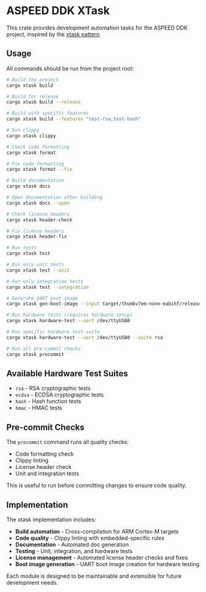 # ASPEED DDK XTask

This crate provides development automation tasks for the ASPEED DDK project, inspired by the [xtask pattern](https://github.com/matklad/cargo-xtask).

## Usage

All commands should be run from the project root:

```bash
# Build the project
cargo xtask build

# Build for release
cargo xtask build --release

# Build with specific features
cargo xtask build --features "test-rsa,test-hash"

# Run clippy
cargo xtask clippy

# Check code formatting
cargo xtask format

# Fix code formatting
cargo xtask format --fix

# Build documentation
cargo xtask docs

# Open documentation after building
cargo xtask docs --open

# Check license headers
cargo xtask header-check

# Fix license headers
cargo xtask header-fix

# Run tests
cargo xtask test

# Run only unit tests
cargo xtask test --unit

# Run only integration tests  
cargo xtask test --integration

# Generate UART boot image
cargo xtask gen-boot-image --input target/thumbv7em-none-eabihf/release/aspeed-ddk --output boot.img

# Run hardware tests (requires hardware setup)
cargo xtask hardware-test --uart /dev/ttyUSB0

# Run specific hardware test suite
cargo xtask hardware-test --uart /dev/ttyUSB0 --suite rsa

# Run all pre-commit checks
cargo xtask precommit
```

## Available Hardware Test Suites

- `rsa` - RSA cryptographic tests
- `ecdsa` - ECDSA cryptographic tests  
- `hash` - Hash function tests
- `hmac` - HMAC tests

## Pre-commit Checks

The `precommit` command runs all quality checks:
- Code formatting check
- Clippy linting
- License header check
- Unit and integration tests

This is useful to run before committing changes to ensure code quality.

## Implementation

The xtask implementation includes:

- **Build automation** - Cross-compilation for ARM Cortex-M targets
- **Code quality** - Clippy linting with embedded-specific rules
- **Documentation** - Automated doc generation
- **Testing** - Unit, integration, and hardware tests
- **License management** - Automated license header checks and fixes
- **Boot image generation** - UART boot image creation for hardware testing

Each module is designed to be maintainable and extensible for future development needs.
